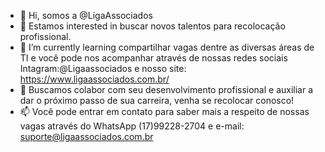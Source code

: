 - 👋 Hi, somos a @LigaAssociados
- 👀 Estamos interested in buscar novos talentos para recolocação profissional.
- 🌱 I’m currently learning compartilhar vagas dentre as diversas áreas de TI e você pode nos acompanhar através de nossas redes sociais Intagram:@Ligaassociados e nosso site: https://www.ligaassociados.com.br/
- 💞️ Buscamos colabor com seu desenvolvimento profissional e auxiliar a dar o próximo passo de sua carreira, venha se recolocar conosco!   
- 📫 Você pode entrar em contato para saber mais a respeito de nossas vagas através do WhatsApp (17)99228-2704  e e-mail: suporte@ligaassociados.com.br 
